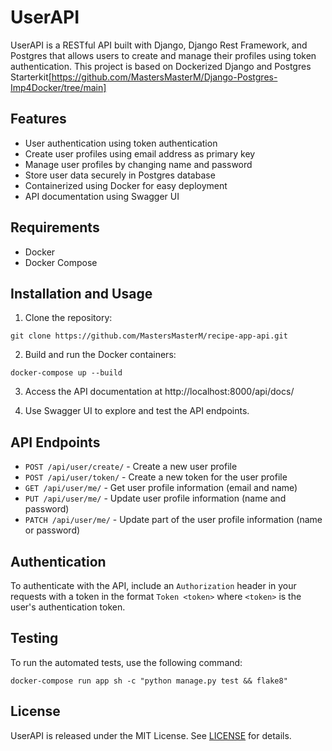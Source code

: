 # UserAPI

UserAPI is a RESTful API built with Django, Django Rest Framework, and Postgres that allows users to create and manage their profiles using token authentication.
This project is based on Dockerized Django and Postgres Starterkit[https://github.com/MastersMasterM/Django-Postgres-Imp4Docker/tree/main]

## Features

- User authentication using token authentication
- Create user profiles using email address as primary key
- Manage user profiles by changing name and password
- Store user data securely in Postgres database
- Containerized using Docker for easy deployment
- API documentation using Swagger UI

## Requirements

- Docker
- Docker Compose

## Installation and Usage

1. Clone the repository:

```
git clone https://github.com/MastersMasterM/recipe-app-api.git
```

2. Build and run the Docker containers:

```
docker-compose up --build
```

3. Access the API documentation at http://localhost:8000/api/docs/

4. Use Swagger UI to explore and test the API endpoints.

## API Endpoints

- `POST /api/user/create/` - Create a new user profile
- `POST /api/user/token/` - Create a new token for the user profile
- `GET /api/user/me/` - Get user profile information (email and name)
- `PUT /api/user/me/` - Update user profile information (name and password)
- `PATCH /api/user/me/` - Update part of the user profile information (name or password)

## Authentication

To authenticate with the API, include an `Authorization` header in your requests with a token in the format `Token <token>` where `<token>` is the user's authentication token.

## Testing

To run the automated tests, use the following command:

```
docker-compose run app sh -c "python manage.py test && flake8"
```

## License

UserAPI is released under the MIT License. See [LICENSE](LICENSE) for details.

